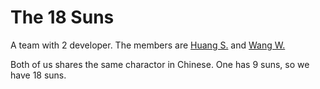 # The 18 Suns
A team with 2 developer. The members are [Huang S.](https://github.com/orgs/suns-18/people/NBDatsuya) and [Wang W.](https://github.com/orgs/suns-18/people/wangwenqingqq)

Both of us shares the same charactor in Chinese. One has 9 suns, so we have 18 suns.
